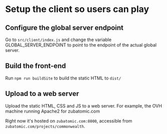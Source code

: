 # Setup the client so users can play

## Configure the global server endpoint

Go to `src/client/index.js` and change the variable GLOBAL_SERVER_ENDPOINT to point to the endpoint of the actual global server.

## Build the front-end

Run `npm run buildSite` to build the static HTML to `dist/`

## Upload to a web server

Upload the static HTML, CSS and JS to a web server. For example, the OVH machine running Apache2 for zubatomic.com

Right now it's hosted on `zubatomic.com:8000`, accessible from `zubatomic.com/projects/commonwealth`.